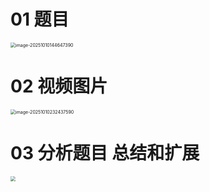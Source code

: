 # 01 题目

<img src="https://cvp.oss-cn-shanghai.aliyuncs.com/202510101446480.png" alt="image-20251010144647390" style="zoom:50%;" />



# 02 视频图片

<img src="https://cvp.oss-cn-shanghai.aliyuncs.com/202510102324744.png" alt="image-20251010232437590" style="zoom:50%;" />



# 03 分析题目 总结和扩展

<img src="https://cvp.oss-cn-shanghai.aliyuncs.com/202510110002668.png" style="zoom:50%;" />
